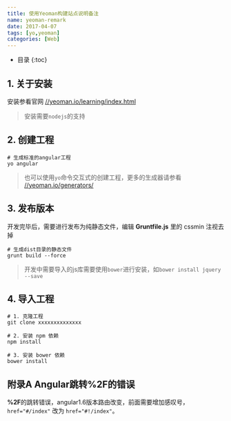 ```yaml
---
title: 使用Yeoman构建站点说明备注
name: yeoman-remark
date: 2017-04-07
tags: [yo,yeoman]
categories: [Web]
---
```


* 目录
{:toc}

## 1. 关于安装

安装参看官网 [//yeoman.io/learning/index.html](//yeoman.io/learning/index.html)

> 安装需要`nodejs`的支持

## 2. 创建工程

```shell
# 生成标准的angular工程
yo angular
```

> 也可以使用`yo`命令交互式的创建工程，更多的生成器请参看 [//yeoman.io/generators/](//yeoman.io/generators/)

## 3. 发布版本

开发完毕后，需要进行发布为纯静态文件，编辑 **Gruntfile.js** 里的 cssmin 注视去掉

```shell
# 生成dist目录的静态文件
grunt build --force
```

> 开发中需要导入的js库需要使用`bower`进行安装，如`bower install jquery --save`

## 4. 导入工程

```shell
# 1. 克隆工程
git clone xxxxxxxxxxxxxx

# 2. 安装 npm 依赖
npm install

# 3. 安装 bower 依赖
bower install
```

## 附录A Angular跳转%2F的错误

**%2F**的跳转错误，angular1.6版本路由改变，前面需要增加感叹号，`href="#/index"` 改为 `href="#!/index"`。
